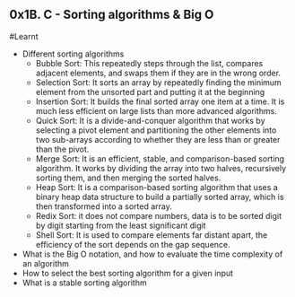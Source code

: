 ## 0x1B. C - Sorting algorithms & Big O
#Learnt
- Different sorting algorithms
  - Bubble Sort: This repeatedly steps through the list, compares adjacent elements, and swaps them if they are in the wrong order.
  - Selection Sort: It sorts an array by repeatedly finding the minimum element from the unsorted part and putting it at the beginning
  - Insertion Sort: It builds the final sorted array one item at a time. It is much less efficient on large lists than more advanced algorithms.
  - Quick Sort: It is a divide-and-conquer algorithm that works by selecting a pivot element and partitioning the other elements into two sub-arrays according to whether they are less than or greater than the pivot.
  - Merge Sort: It is an efficient, stable, and comparison-based sorting algorithm. It works by dividing the array into two halves, recursively sorting them, and then merging the sorted halves.
  - Heap Sort:  It is a comparison-based sorting algorithm that uses a binary heap data structure to build a partially sorted array, which is then transformed into a sorted array.
  - Redix Sort: it does not compare numbers, data is to be sorted digit by digit starting from the least significant digit
  - Shell Sort: It is used to compare elements far distant apart, the efficiency of the sort depends on the gap sequence.
- What is the Big O notation, and how to evaluate the time complexity of an algorithm
- How to select the best sorting algorithm for a given input
- What is a stable sorting algorithm
